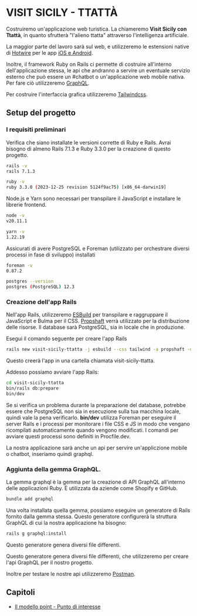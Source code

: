 # VISIT SICILY - TTATTÀ

Costruiremo un'applicazione web turistica. La chiameremo **Visit Sicily con Ttattà**, in quanto sfrutterà "l'alieno ttatta" attraverso l'intelligenza artificiale. 

La maggior parte del lavoro sarà sul web, e utilizzeremo le estensioni native di [Hotwire](https://hotwired.dev/) per le app [iOS e Android](https://turbo.hotwired.dev/handbook/native).

Inoltre, il framework Ruby on Rails ci permette di costruire all'interno dell'applicazione stessa,  le api che andranno a servire un eventuale servizio esterno che può essere un #chatbot o un'applicazione web mobile nativa. Per fare ciò utilizzeremo [GraphQL](https://graphql.org/).

Per costruire l'interfaccia grafica utilizzeremo [Tailwindcss](https://tailwindcss.com/).

## Setup del progetto
### I requisiti preliminari

Verifica che siano installate le versioni corrette di Ruby e Rails. Avrai bisogno di almeno Rails 7.1.3 e Ruby 3.3.0 per la creazione di questo progetto.

```sh
rails -v 
rails 7.1.3
```

```sh
ruby -v
ruby 3.3.0 (2023-12-25 revision 5124f9ac75) [x86_64-darwin19]
```

Node.js e Yarn sono necessari per transpilare il JavaScript e installare le librerie frontend.

```sh
node -v
v20.11.1
```

```sh
yarn -v
1.22.19
```


Assicurati di avere PostgreSQL e Foreman (utilizzato per orchestrare
diversi processi in fase di sviluppo) installati

```sh
foreman -v
0.87.2

postgres --version
postgres (PostgreSQL) 12.3
```

### Creazione dell'app Rails

Nell'app Rails, utilizzeremo [ESBuild](https://esbuild.github.io/) per transpilare e raggruppare il JavaScript e Bulma per il CSS. 
[Propshaft](https://github.com/rails/propshaft) verrà utilizzato per la distribuzione delle risorse. Il database sarà
PostgreSQL, sia in locale che in produzione.


Esegui il comando seguente per creare l'app Rails
```sh
rails new visit-sicily-ttatta -j esbuild --css tailwind -a propshaft -d postgresql
```

Questo creerà l'app in una cartella chiamata visit-sicily-ttatta.

Addesso possiamo avviare l'app Rails:

```sh
cd visit-sicily-ttatta
bin/rails db:prepare
bin/dev
```

Se si verifica un problema durante la preparazione del database, potrebbe essere che PostgreSQL non sia in esecuzione sulla tua macchina locale, quindi vale la pena verificarlo.
**bin/dev** utilizza Foreman per eseguire il server Rails e i processi per monitorare i file CSS e JS in modo che vengano ricompilati automaticamente quando vengono modificati.
I comandi per avviare questi processi sono definiti in Procfile.dev.


La nostra applicazione sarà anche un api per servire un'appliczione mobile o chatbot, inseriamo quindi graphql.

### Aggiunta della gemma GraphQL.

La gemma graphql è la gemma per la creazione di API GraphQL all'interno delle applicazioni Ruby. È utilizzata da aziende come Shopify e GitHub.

```sh 
bundle add graphql
```

Una volta installata quella gemma, possiamo eseguire un generatore di Rails fornito dalla gemma stessa. Questo generatore configurerà la struttura GraphQL di cui la nostra applicazione ha bisogno:

```sh
rails g graphql:install
```

Questo generatore genera diversi file differenti.

Questo generatore genera diversi file differenti, che utilizzeremo per creare l'api GraphQL per il nostro progetto.

Inoltre per testare le nostre api utilizzeremo [Postman](https://www.postman.com/).


## Capitoli
- [Il modello point - Punto di interesse](/public/documentation/points/model_point.md)

